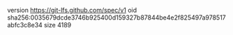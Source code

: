 version https://git-lfs.github.com/spec/v1
oid sha256:0035679dcde3746b925400d159327b87844be4e2f825497a978517abfc3c8e34
size 4189
